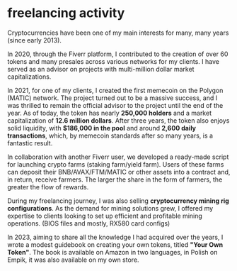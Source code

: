 # freelancing activity

Cryptocurrencies have been one of my main interests for many, many years (since early 2013).

In 2020, through the Fiverr platform, I contributed to the creation of over 60 tokens and many presales across various networks for my clients. I have served as an advisor on projects with multi-million dollar market capitalizations.

In 2021, for one of my clients, I created the first memecoin on the Polygon (MATIC) network. The project turned out to be a massive success, and I was thrilled to remain the official advisor to the project until the end of the year. As of today, the token has nearly **250,000 holders** and a market capitalization of **12.6 million dollars**. After three years, the token also enjoys solid liquidity, with **$186,000 in the pool** and around **2,600 daily transactions**, which, by memecoin standards after so many years, is a fantastic result.

In collaboration with another Fiverr user, we developed a ready-made script for launching crypto farms (staking farm/yield farm). Users of these farms can deposit their BNB/AVAX/FTM/MATIC or other assets into a contract and, in return, receive farmers. The larger the share in the form of farmers, the greater the flow of rewards.

During my freelancing journey, I was also selling **cryptocurrency mining rig configurations**. As the demand for mining solutions grew, I offered my expertise to clients looking to set up efficient and profitable mining operations. (BIOS files and mostly, RX580 card configs)

In 2023, aiming to share all the knowledge I had acquired over the years, I wrote a modest guidebook on creating your own tokens, titled **"Your Own Token"**. The book is available on Amazon in two languages, in Polish on Empik, it was also available on my own store.
